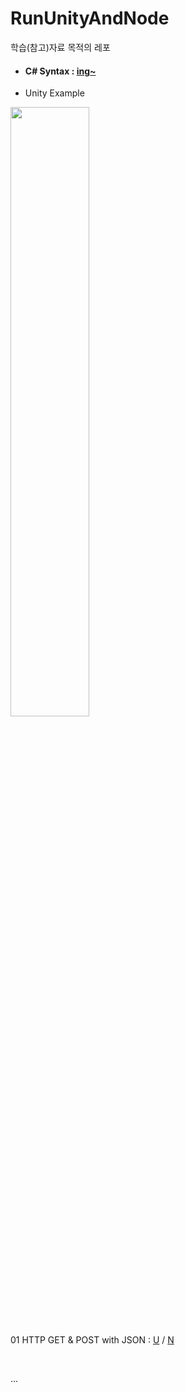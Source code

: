 # RunUnityAndNode

학습(참고)자료 목적의 레포

- #### C# Syntax : [ing~](https://gist.github.com/doyle-flutter/4c50ae06c149952cb8d47586e5995d2c)

- Unity Example

<img width="50%" src="https://user-images.githubusercontent.com/56661529/125939970-0812ec2d-3870-4946-86ac-7f12ee4089de.png" />

01 HTTP GET & POST with JSON : [U](https://github.com/doyle-flutter/RunUnityAndNode/blob/main/unity/01httpGetPost/HttpTest.cs) / [N](https://github.com/doyle-flutter/RunUnityAndNode/blob/main/node/01httpGetPost/index.js)

<br />

...

